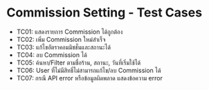# Commission Setting - Test Cases

- TC01: แสดงรายการ Commission ได้ถูกต้อง
- TC02: เพิ่ม Commission ใหม่สำเร็จ
- TC03: แก้ไขอัตราคอมมิชชั่นและสถานะได้
- TC04: ลบ Commission ได้
- TC05: ค้นหา/Filter ตามชื่อร้าน, สถานะ, วันที่เริ่มใช้ได้
- TC06: User ที่ไม่มีสิทธิ์ไม่สามารถแก้ไข/ลบ Commission ได้
- TC07: กรณี API error หรือข้อมูลผิดพลาด แสดงข้อความ error
